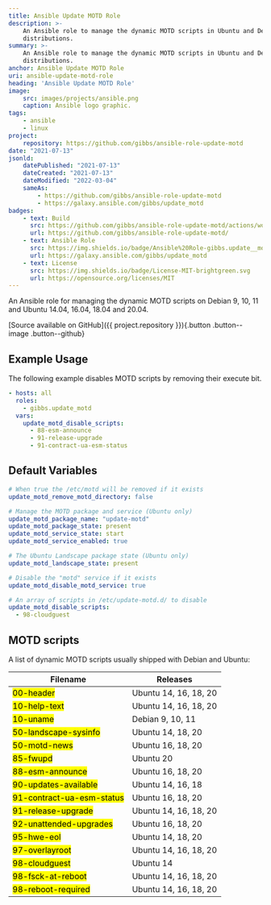 ```yaml
---
title: Ansible Update MOTD Role
description: >-
    An Ansible role to manage the dynamic MOTD scripts in Ubuntu and Debian
    distributions.
summary: >-
    An Ansible role to manage the dynamic MOTD scripts in Ubuntu and Debian
    distributions.
anchor: Ansible Update MOTD Role
uri: ansible-update-motd-role
heading: 'Ansible Update MOTD Role'
image:
    src: images/projects/ansible.png
    caption: Ansible logo graphic.
tags:
    - ansible
    - linux
project:
    repository: https://github.com/gibbs/ansible-role-update-motd
date: "2021-07-13"
jsonld:
    datePublished: "2021-07-13"
    dateCreated: "2021-07-13"
    dateModified: "2022-03-04"
    sameAs:
        - https://github.com/gibbs/ansible-role-update-motd
        - https://galaxy.ansible.com/gibbs/update_motd
badges:
    - text: Build
      src: https://github.com/gibbs/ansible-role-update-motd/actions/workflows/test.yml/badge.svg
      url: https://github.com/gibbs/ansible-role-update-motd/
    - text: Ansible Role
      src: https://img.shields.io/badge/Ansible%20Role-gibbs.update__motd-blue.svg
      url: https://galaxy.ansible.com/gibbs/update_motd
    - text: License
      src: https://img.shields.io/badge/License-MIT-brightgreen.svg
      url: https://opensource.org/licenses/MIT
---
```


An Ansible role for managing the dynamic MOTD scripts on Debian 9, 10, 11 
and Ubuntu 14.04, 16.04, 18.04 and 20.04.

[Source available on GitHub]({{ project.repository }}){.button .button--image .button--github}

## Example Usage

The following example disables MOTD scripts by removing their execute bit.

```yaml
- hosts: all
  roles:
    - gibbs.update_motd
  vars:
    update_motd_disable_scripts:
      - 88-esm-announce
      - 91-release-upgrade
      - 91-contract-ua-esm-status
```

## Default Variables

```yaml
# When true the /etc/motd will be removed if it exists
update_motd_remove_motd_directory: false

# Manage the MOTD package and service (Ubuntu only)
update_motd_package_name: "update-motd"
update_motd_package_state: present
update_motd_service_state: start
update_motd_service_enabled: true

# The Ubuntu Landscape package state (Ubuntu only)
update_motd_landscape_state: present

# Disable the "motd" service if it exists
update_motd_disable_motd_service: true

# An array of scripts in /etc/update-motd.d/ to disable
update_motd_disable_scripts:
  - 98-cloudguest
```

## MOTD scripts

A list of dynamic MOTD scripts usually shipped with Debian and Ubuntu:

<table>
<thead>
<tr>
<th scope="col">Filename</th>
<th scope="col">Releases</th>
</tr>
</thead>
<tbody>
<tr>
<td><mark>00-header</mark></td>
<td>Ubuntu 14, 16, 18, 20</td>
</tr>
<tr>
<td><mark>10-help-text</mark></td>
<td>Ubuntu 14, 16, 18, 20</td>
</tr>
<tr>
<td><mark>10-uname</mark></td>
<td>Debian 9, 10, 11</td>
</tr>
<tr>
<td><mark>50-landscape-sysinfo</mark></td>
<td>Ubuntu 14, 18, 20</td>
</tr>
<tr>
<td><mark>50-motd-news</mark></td>
<td>Ubuntu 16, 18, 20</td>
</tr>
<tr>
<td><mark>85-fwupd</mark></td>
<td>Ubuntu 20</td>
</tr>
<tr>
<td><mark>88-esm-announce</mark></td>
<td>Ubuntu 16, 18, 20</td>
</tr>
<tr>
<td><mark>90-updates-available</mark></td>
<td>Ubuntu 14, 16, 18</td>
</tr>
<tr>
<td><mark>91-contract-ua-esm-status</mark></td>
<td>Ubuntu 16, 18, 20</td>
</tr>
<tr>
<td><mark>91-release-upgrade</mark></td>
<td>Ubuntu 14, 16, 18, 20</td>
</tr>
<tr>
<td><mark>92-unattended-upgrades</mark></td>
<td>Ubuntu 16, 18, 20</td>
</tr>
<tr>
<td><mark>95-hwe-eol</mark></td>
<td>Ubuntu 14, 18, 20</td>
</tr>
<tr>
<td><mark>97-overlayroot</mark></td>
<td>Ubuntu 14, 16, 18, 20</td>
</tr>
<tr>
<td><mark>98-cloudguest</mark></td>
<td>Ubuntu 14</td>
</tr>
<tr>
<td><mark>98-fsck-at-reboot</mark></td>
<td>Ubuntu 14, 16, 18, 20</td>
</tr>
<tr>
<td><mark>98-reboot-required</mark></td>
<td>Ubuntu 14, 16, 18, 20</td>
</tr>
</tbody>
</table>
